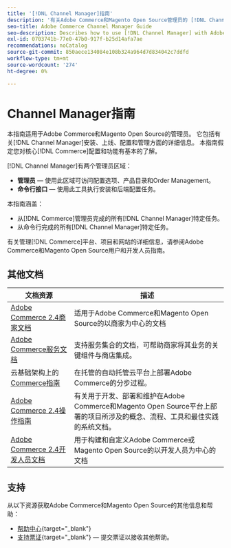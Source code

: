```yaml
---
title: '[!DNL Channel Manager]指南'
description: '有关Adobe Commerce和Magento Open Source管理员的 [!DNL Channel Manager] 的全面信息，包括安装和载入。'
seo-title: Adobe Commerce Channel Manager Guide
seo-description: Describes how to use [!DNL Channel Manager] with Adobe Commerce or Magento Open Source.
exl-id: 0703741b-77e0-47b0-917f-b25d14afa7ae
recommendations: noCatalog
source-git-commit: 850aece134084e108b324a964d7d834042c7ddfd
workflow-type: tm+mt
source-wordcount: '274'
ht-degree: 0%

---
```



# Channel Manager指南

本指南适用于Adobe Commerce和Magento Open Source的管理员。 它包括有关[!DNL Channel Manager]安装、上线、配置和管理方面的详细信息。 本指南假定您对核心[!DNL Commerce]配置和功能有基本的了解。

[!DNL Channel Manager]有两个管理员区域：

* **管理员** — 使用此区域可访问配置选项、产品目录和Order Management。
* **命令行接口** — 使用此工具执行安装和后端配置任务。

本指南涵盖：

* 从[!DNL Commerce]管理员完成的所有[!DNL Channel Manager]特定任务。
* 从命令行完成的所有[!DNL Channel Manager]特定任务。

有关管理[!DNL Commerce]平台、项目和网站的详细信息，请参阅Adobe Commerce和Magento Open Source用户和开发人员指南。

## 其他文档


| 文档资源 | 描述 |
|---------------------------------------------------------------------------------------------------------------------------------------|----------------------------------------------------------------------------------------------------------------------------------------------------------------------------------------|
| [Adobe Commerce 2.4商家文档](https://experienceleague.adobe.com/docs/commerce-admin/user-guides/home.html) | 适用于Adobe Commerce和Magento Open Source的以商家为中心的文档 |
| [Adobe Commerce服务文档](https://experienceleague.adobe.com/docs/commerce-merchant-services/user-guides/home.html) | 支持服务集合的文档，可帮助商家将其业务的关键组件与商店集成。 |
| 云基础架构上的[Commerce指南](https://experienceleague.adobe.com/docs/commerce-cloud-service/user-guide/overview.html) | 在托管的自动托管云平台上部署Adobe Commerce的分步过程。 |
| [Adobe Commerce 2.4操作指南](https://experienceleague.adobe.com/docs/commerce-operations/operational-guides/home.html) | 有关用于开发、部署和维护在Adobe Commerce和Magento Open Source平台上部署的项目所涉及的概念、流程、工具和最佳实践的系统文档。 |
| [Adobe Commerce 2.4开发人员文档](https://developer.adobe.com/commerce/docs) | 用于构建和自定义Adobe Commerce或Magento Open Source的以开发人员为中心的文档 |

## 支持

从以下资源获取Adobe Commerce和Magento Open Source的其他信息和帮助：

* [帮助中心](https://support.magento.com/hc/en-us){target="_blank"}
* [支持票证](https://support.magento.com/hc/en-us/articles/360000913794#submit-ticket){target="_blank"} — 提交票证以接收其他帮助。
